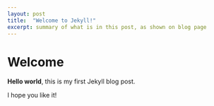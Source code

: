 ```yaml
---
layout: post
title:  "Welcome to Jekyll!"
excerpt: summary of what is in this post, as shown on blog page
---
```


# Welcome

**Hello world**, this is my first Jekyll blog post.

I hope you like it!
